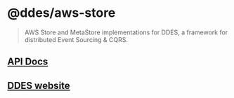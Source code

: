 # @ddes/aws-store

> AWS Store and MetaStore implementations for DDES, a framework for distributed Event Sourcing & CQRS.

## [API Docs](https://s3-eu-west-1.amazonaws.com/ddes-docs/latest/index.html)

## [DDES website](https://ddes.io)
